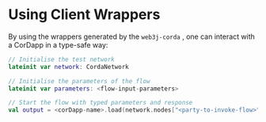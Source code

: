 Using Client Wrappers
=====================

By using the wrappers generated by the `web3j-corda` , 
one can interact with a CorDapp in a type-safe way:

```kotlin
// Initialise the test network
lateinit var network: CordaNetwork

// Initialise the parameters of the flow 
lateinit var parameters: <flow-input-parameters>

// Start the flow with typed parameters and response
val output = <corDapp-name>.load(network.nodes["<party-to-invoke-flow>"].api).flows.<flow-instance>.start(parameters)
```